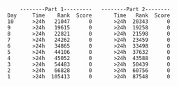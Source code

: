         --------Part 1---------   --------Part 2--------
    Day     Time    Rank  Score       Time   Rank  Score
    10      >24h   21047      0       >24h  20343      0
    9       >24h   19615      0       >24h  19258      0
    8       >24h   22821      0       >24h  21598      0
    7       >24h   24262      0       >24h  23459      0
    6       >24h   34865      0       >24h  33498      0
    5       >24h   44106      0       >24h  37632      0
    4       >24h   45052      0       >24h  43588      0
    3       >24h   54483      0       >24h  50439      0
    2       >24h   66828      0       >24h  60756      0
    1       >24h  105413      0       >24h  87548      0
